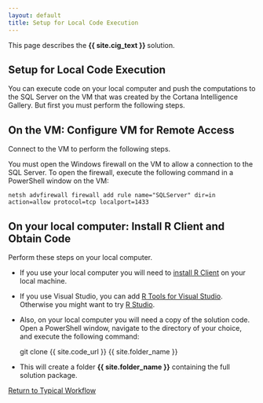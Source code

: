 ```yaml
---
layout: default
title: Setup for Local Code Execution
---
```


<div class="alert alert-success" role="alert"> This page describes the 
<strong>
{{ site.cig_text }}
</strong>
solution.
</div> 

## Setup for Local Code Execution

You can execute code on your local computer and push the computations to the SQL Server on the VM  that was created by the Cortana Intelligence Gallery. But first you must perform the following steps. 

## On the VM: Configure VM for Remote Access

Connect to the VM to perform the following steps.

You must open the Windows firewall on the VM to allow a connection to the SQL Server. To open the firewall, execute the following command in a PowerShell window on the VM:

    netsh advfirewall firewall add rule name="SQLServer" dir=in action=allow protocol=tcp localport=1433 

       
## On your local computer:  Install R Client and Obtain Code

Perform these steps on your local computer.

* If you use your local computer you will need to [install R Client](https://msdn.microsoft.com/en-us/microsoft-r/r-client-get-started#installrclient) on your local machine.  

* If you use Visual Studio, you can add <a href="https://www.visualstudio.com/vs/rtvs/">R Tools for Visual Studio</a>.  Otherwise you might want to try <a href="rstudio.html">R Studio</a>. 

* Also, on your local computer you will need a copy of the solution code.  Open a PowerShell window, navigate to the directory of your choice, and execute the following command:  

    git clone {{ site.code_url }} {{ site.folder_name }}

* This will create a folder **{{ site.folder_name }}** containing the full solution package.



<a href="Typical.html#step2">Return to Typical Workflow<a>